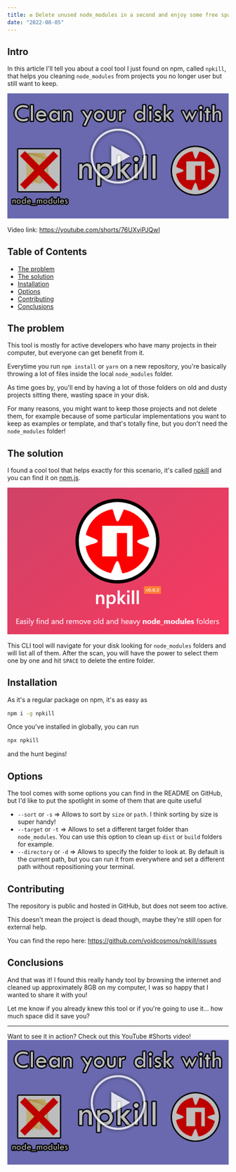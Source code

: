 ```yaml
---
title: ♻️ Delete unused node_modules in a second and enjoy some free space!
date: "2022-08-05"
---
```


## Intro

In this article I'll tell you about a cool tool I just found on npm, called `npkill`, that helps you cleaning `node_modules` from projects you no longer user but still want to keep.

[![YouTube Video](./preview.png)](https://youtube.com/shorts/76UXyiPJQwI)

Video link: https://youtube.com/shorts/76UXyiPJQwI

## Table of Contents

- [The problem](#the-problem)
- [The solution](#the-solution)
- [Installation](#installation)
- [Options](#options)
- [Contributing](#contributing)
- [Conclusions](#conclusions)

## The problem

This tool is mostly for active developers who have many projects in their computer, but everyone can get benefit from it.

Everytime you run `npm install` or `yarn` on a new repository, you're basically throwing a lot of files inside the local `node_modules` folder.

As time goes by, you'll end by having a lot of those folders on old and dusty projects sitting there, wasting space in your disk.

For many reasons, you might want to keep those projects and not delete them, for example because of some particular implementations you want to keep as examples or template, and that's totally fine, but you don't need the `node_modules` folder!

## The solution

I found a cool tool that helps exactly for this scenario, it's called [npkill](https://npkill.js.org/) and you can find it on [npm.js](https://www.npmjs.com/package/npkill).

![npkill](./npkill.png)

This CLI tool will navigate for your disk looking for `node_modules` folders and will list all of them. After the scan, you will have the power to select them one by one and hit `SPACE` to delete the entire folder.

## Installation

As it's a regular package on npm, it's as easy as

```sh
npm i -g npkill
```

Once you've installed in globally, you can run

```sh
npx npkill
```

and the hunt begins!

## Options

The tool comes with some options you can find in the README on GitHub, but I'd like to put the spotlight in some of them that are quite useful

- `--sort` or `-s` => Allows to sort by `size` or `path`. I think sorting by size is super handy!
- `--target` or `-t` => Allows to set a different target folder than `node_modules`. You can use this option to clean up `dist` or `build` folders for example.
- `--directory` or `-d` => Allows to specify the folder to look at. By default is the current path, but you can run it from everywhere and set a different path without repositioning your terminal.

## Contributing

The repository is public and hosted in GitHub, but does not seem too active.

This doesn't mean the project is dead though, maybe they're still open for external help.

You can find the repo here: https://github.com/voidcosmos/npkill/issues

## Conclusions

And that was it! I found this really handy tool by browsing the internet and cleaned up approximately 8GB on my computer, I was so happy that I wanted to share it with you!

Let me know if you already knew this tool or if you're going to use it... how much space did it save you?

---

Want to see it in action? Check out this YouTube #Shorts video!
[![YouTube Video](./preview.png)](https://youtube.com/shorts/76UXyiPJQwI)
